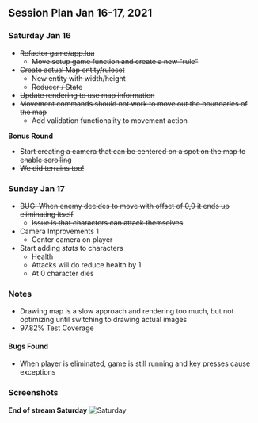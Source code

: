 ## Session Plan Jan 16-17, 2021

### Saturday Jan 16
- ~~Refactor game/app.lua~~
  - ~~Move setup game function and create a new "rule"~~
- ~~Create actual Map entity/ruleset~~
  - ~~New entity with width/height~~
  - ~~Reducer / State~~
- ~~Update rendering to use map information~~
- ~~Movement commands should not work to move out the boundaries of the map~~
  - ~~Add validation functionality to movement action~~

**Bonus Round**
- ~~Start creating a camera that can be centered on a spot on the map to enable scrolling~~
- ~~We did terrains too!~~


### Sunday Jan 17
- ~~BUG: When enemy decides to move with offset of 0,0 it ends up eliminating itself~~
  - ~~Issue is that characters can attack themselves~~
- Camera Improvements 1
  - Center camera on player
- Start adding *stats* to characters
  - Health
  - Attacks will do reduce health by 1
  - At 0 character dies

### Notes
- Drawing map is a slow approach and rendering too much, but not optimizing until switching to drawing actual images
- 97.82% Test Coverage

#### Bugs Found
- When player is eliminated, game is still running and key presses cause exceptions

### Screenshots
**End of stream Saturday**
![Saturday](https://www.dropbox.com/s/iugxvvp3h2iqary/screenshot%202021-01-16%20212254.png?raw=1)